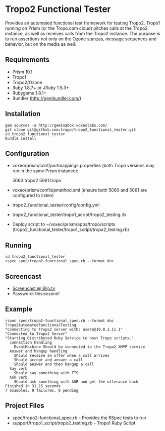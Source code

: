 Tropo2 Functional Tester
========================

Provides an automated functional test framework for testing Tropo2. Tropo1 running on Prism (or the Tropo.com cloud) pitches calls at the Tropo2 instance, as well as receives calls from the Tropo2 instance. The purpose is to run assertions not only on the Ozone stanzas, message sequences and behavior, but on the media as well.

Requirements
------------

* Prism 10.1
* Tropo1
* Tropo2/Ozone
* Ruby 1.8.7+ or JRuby 1.5.3+
* Rubygems 1.8.1+
* Bundler (http://gembundler.com/)

Installation
------------

	gem sources -a http://geminabox.voxeolabs.com/
	git clone git@github.com:tropo/tropo2_functional_tester.git
	cd tropo2_functional_tester
	bundle install

Configuration
-------------

* voxeo/prism/conf/portmappings.properties (both Tropo versions may run in the same Prism instance):

	5060:tropo2
	5061:tropo

* voxeo/prism/conf/sipmethod.xml (ensure both 5060 and 5061 are configured to listen)
* tropo2_functional_tester/config/config.yml
* tropo2_functional_tester/tropo1_script/tropo2_testing.rb
* Deploy script to ~/voxeo/prism/apps/tropo/scripts (tropo2_functional_tester/tropo1_script/tropo2_testing.rb)

Running
-------

	cd tropo2_functional_tester
	rspec spec/tropo2-functional_spec.rb --format doc

Screencast
----------

* [Screencast @ Blip.tv](http://blip.tv/file/5114210)
* Password: thisisozone!

Example
-------

	rspec spec/tropo2-functional_spec.rb --format doc
	Tropo2AutomatedFunctionalTesting
	"Connecting to Tropo2 server with: usera@10.0.1.11 1"
	"Connected to Tropo2 Server"
	"Starting Distributed Ruby Service to host Tropo scripts."
	  connection handling
	    EventMachine Should be connected to the Tropo2 XMPP service
	  Answer and hangup handling
	    Should receive an offer when a call arrives
	    Should accept and answer a call
	    Should answer and then hangup a call
	  Say verb
	    Should say something with TTS
	  Ask verb
	    Should ask something with ASR and get the utterance back
	Finished in 31.15 seconds
	7 examples, 0 failures, 0 pending

Project Files
-------------

* spec/tropo2-functional_spec.rb - Provides the RSpec tests to run
* support/tropo1_script/tropo2_testing.rb - Tropo1 Ruby Script
